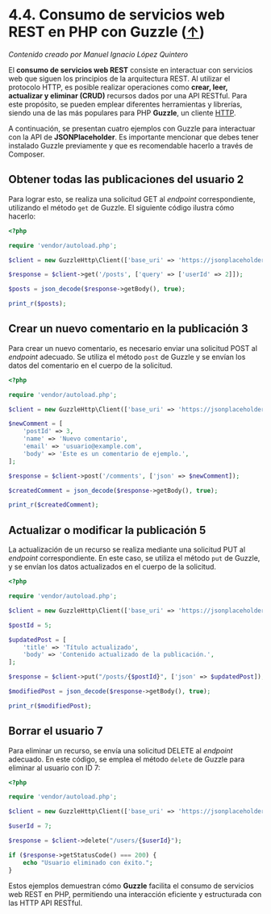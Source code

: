 # 4.4. Consumo de servicios web REST en PHP con Guzzle   ([↑](README.md))

_Contenido creado por Manuel Ignacio López Quintero_

El **consumo de servicios web REST** consiste en interactuar con servicios web que siguen los principios de la arquitectura REST. Al utilizar el protocolo HTTP, es posible realizar operaciones como **crear, leer, actualizar y eliminar (CRUD)** recursos dados por una API RESTful. Para este propósito, se pueden emplear diferentes herramientas y librerías, siendo una de las más populares para PHP **Guzzle**, un cliente [HTTP](#http).  

A continuación, se presentan cuatro ejemplos con Guzzle para interactuar con la API de **JSONPlaceholder**. Es importante mencionar que debes tener instalado Guzzle previamente y que es recomendable hacerlo a través de Composer.  

## Obtener todas las publicaciones del usuario 2  

Para lograr esto, se realiza una solicitud GET al *endpoint* correspondiente, utilizando el método `get` de Guzzle. El siguiente código ilustra cómo hacerlo:  

```php
<?php

require 'vendor/autoload.php';

$client = new GuzzleHttp\Client(['base_uri' => 'https://jsonplaceholder.typicode.com']);

$response = $client->get('/posts', ['query' => ['userId' => 2]]);

$posts = json_decode($response->getBody(), true);

print_r($posts);
```

## Crear un nuevo comentario en la publicación 3  

Para crear un nuevo comentario, es necesario enviar una solicitud POST al *endpoint* adecuado. Se utiliza el método `post` de Guzzle y se envían los datos del comentario en el cuerpo de la solicitud.  

```php
<?php

require 'vendor/autoload.php';

$client = new GuzzleHttp\Client(['base_uri' => 'https://jsonplaceholder.typicode.com']);

$newComment = [
    'postId' => 3,
    'name' => 'Nuevo comentario',
    'email' => 'usuario@example.com',
    'body' => 'Este es un comentario de ejemplo.',
];

$response = $client->post('/comments', ['json' => $newComment]);

$createdComment = json_decode($response->getBody(), true);

print_r($createdComment);
```

## Actualizar o modificar la publicación 5  

La actualización de un recurso se realiza mediante una solicitud PUT al *endpoint* correspondiente. En este caso, se utiliza el método `put` de Guzzle, y se envían los datos actualizados en el cuerpo de la solicitud.  

```php
<?php

require 'vendor/autoload.php';

$client = new GuzzleHttp\Client(['base_uri' => 'https://jsonplaceholder.typicode.com']);

$postId = 5;

$updatedPost = [
    'title' => 'Título actualizado',
    'body' => 'Contenido actualizado de la publicación.',
];

$response = $client->put("/posts/{$postId}", ['json' => $updatedPost]);

$modifiedPost = json_decode($response->getBody(), true);

print_r($modifiedPost);
```

## Borrar el usuario 7  

Para eliminar un recurso, se envía una solicitud DELETE al *endpoint* adecuado. En este código, se emplea el método `delete` de Guzzle para eliminar al usuario con ID 7:  

```php
<?php

require 'vendor/autoload.php';

$client = new GuzzleHttp\Client(['base_uri' => 'https://jsonplaceholder.typicode.com']);

$userId = 7;

$response = $client->delete("/users/{$userId}");

if ($response->getStatusCode() === 200) {
    echo "Usuario eliminado con éxito.";
}
```

Estos ejemplos demuestran cómo **Guzzle** facilita el consumo de servicios web REST en PHP, permitiendo una interacción eficiente y estructurada con las HTTP API RESTful.
